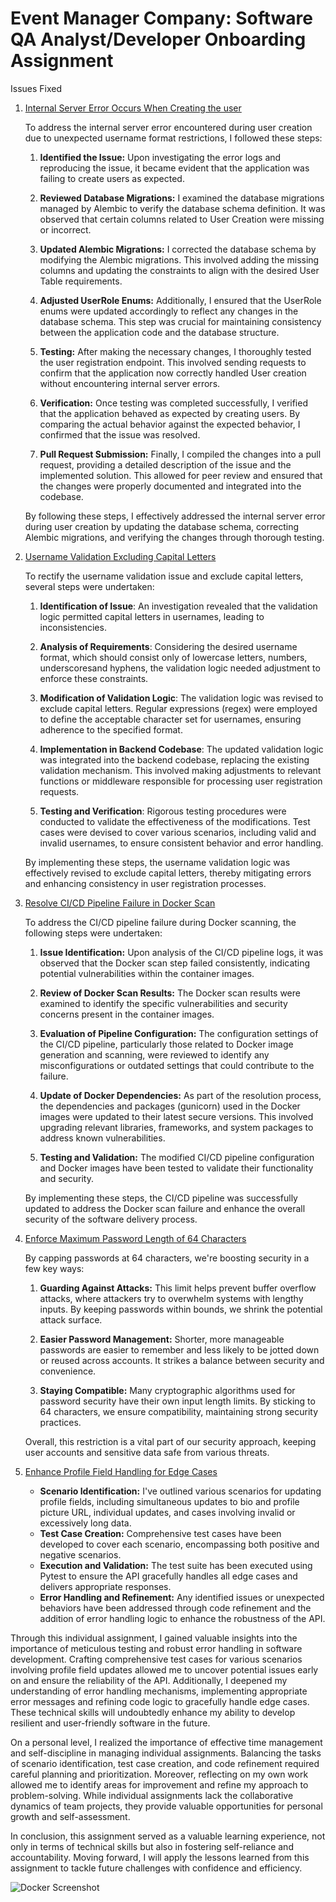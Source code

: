 # Event Manager Company: Software QA Analyst/Developer Onboarding Assignment

Issues Fixed
1. [Internal Server Error Occurs When Creating the user](https://github.com/SashankNallapareddy/event_manager/issues/1)
  
    To address the internal server error encountered during user creation due to unexpected username format restrictions, I followed these steps:
    1. **Identified the Issue:**
      Upon investigating the error logs and reproducing the issue, it became evident that the application was failing to create users as expected.

    2. **Reviewed Database Migrations:**
      I examined the database migrations managed by Alembic to verify the database schema definition. It was observed that certain columns related to User Creation were missing or incorrect.

    3. **Updated Alembic Migrations:**
      I corrected the database schema by modifying the Alembic migrations. This involved adding the missing columns and updating the constraints to align with the desired User Table requirements.

    4. **Adjusted UserRole Enums:**
      Additionally, I ensured that the UserRole enums were updated accordingly to reflect any changes in the database schema. This step was crucial for maintaining consistency between the application code and the database structure.

    5. **Testing:**
      After making the necessary changes, I thoroughly tested the user registration endpoint. This involved sending requests to confirm that the application now correctly handled User creation without encountering internal server errors.

    6. **Verification:**
      Once testing was completed successfully, I verified that the application behaved as expected by creating users. By comparing the actual behavior against the expected behavior, I confirmed that the issue was resolved.

    7. **Pull Request Submission:**
      Finally, I compiled the changes into a pull request, providing a detailed description of the issue and the implemented solution. This allowed for peer review and ensured that the changes were properly documented and integrated into the codebase.

    By following these steps, I effectively addressed the internal server error during user creation by updating the database schema, correcting Alembic migrations, and verifying the changes through thorough testing.

2. [Username Validation Excluding Capital Letters](https://github.com/SashankNallapareddy/event_manager/issues/3)

    To rectify the username validation issue and exclude capital letters, several steps were undertaken:

    1. **Identification of Issue**: An investigation revealed that the validation logic permitted capital letters in usernames, leading to inconsistencies.

    2. **Analysis of Requirements**: Considering the desired username format, which should consist only of lowercase letters, numbers, underscoresand hyphens, the validation logic needed adjustment to enforce these constraints.

    3. **Modification of Validation Logic**: The validation logic was revised to exclude capital letters. Regular expressions (regex) were employed to define the acceptable character set for usernames, ensuring adherence to the specified format.

    4. **Implementation in Backend Codebase**: The updated validation logic was integrated into the backend codebase, replacing the existing validation mechanism. This involved making adjustments to relevant functions or middleware responsible for processing user registration requests.

    5. **Testing and Verification**: Rigorous testing procedures were conducted to validate the effectiveness of the modifications. Test cases were devised to cover various scenarios, including valid and invalid usernames, to ensure consistent behavior and error handling.

    By implementing these steps, the username validation logic was effectively revised to exclude capital letters, thereby mitigating errors and enhancing consistency in user registration processes.


3. [Resolve CI/CD Pipeline Failure in Docker Scan](https://github.com/SashankNallapareddy/event_manager/issues/5)

    To address the CI/CD pipeline failure during Docker scanning, the following steps were undertaken:

    1. **Issue Identification:** Upon analysis of the CI/CD pipeline logs, it was observed that the Docker scan step failed consistently, indicating potential vulnerabilities within the container images.

    2. **Review of Docker Scan Results:** The Docker scan results were examined to identify the specific vulnerabilities and security concerns present in the container images.

    3. **Evaluation of Pipeline Configuration:** The configuration settings of the CI/CD pipeline, particularly those related to Docker image generation and scanning, were reviewed to identify any misconfigurations or outdated settings that could contribute to the failure.

    4. **Update of Docker Dependencies:** As part of the resolution process, the dependencies and packages (gunicorn) used in the Docker images were updated to their latest secure versions. This involved upgrading relevant libraries, frameworks, and system packages to address known vulnerabilities.

    5. **Testing and Validation:** The modified CI/CD pipeline configuration and Docker images have been tested to validate their functionality and security.

    By implementing these steps, the CI/CD pipeline was successfully updated to address the Docker scan failure and enhance the overall security of the software delivery process.


4. [Enforce Maximum Password Length of 64 Characters](https://github.com/SashankNallapareddy/event_manager/issues/7)

    By capping passwords at 64 characters, we're boosting security in a few key ways:

    1. **Guarding Against Attacks:** This limit helps prevent buffer overflow attacks, where attackers try to overwhelm systems with lengthy inputs. By keeping passwords within bounds, we shrink the potential attack surface.

    2. **Easier Password Management:** Shorter, more manageable passwords are easier to remember and less likely to be jotted down or reused across accounts. It strikes a balance between security and convenience.

    3. **Staying Compatible:** Many cryptographic algorithms used for password security have their own input length limits. By sticking to 64 characters, we ensure compatibility, maintaining strong security practices.

    Overall, this restriction is a vital part of our security approach, keeping user accounts and sensitive data safe from various threats.

5. [Enhance Profile Field Handling for Edge Cases](https://github.com/SashankNallapareddy/event_manager/issues/9)
    - **Scenario Identification:** I've outlined various scenarios for updating profile fields, including simultaneous updates to bio and profile picture URL, individual updates, and cases involving invalid or excessively long data.
    - **Test Case Creation:** Comprehensive test cases have been developed to cover each scenario, encompassing both positive and negative scenarios.
    - **Execution and Validation:** The test suite has been executed using Pytest to ensure the API gracefully handles all edge cases and delivers appropriate responses.
    - **Error Handling and Refinement:** Any identified issues or unexpected behaviors have been addressed through code refinement and the addition of error handling logic to enhance the robustness of the API.


Through this individual assignment, I gained valuable insights into the importance of meticulous testing and robust error handling in software development. Crafting comprehensive test cases for various scenarios involving profile field updates allowed me to uncover potential issues early on and ensure the reliability of the API. Additionally, I deepened my understanding of error handling mechanisms, implementing appropriate error messages and refining code logic to gracefully handle edge cases. These technical skills will undoubtedly enhance my ability to develop resilient and user-friendly software in the future.

On a personal level, I realized the importance of effective time management and self-discipline in managing individual assignments. Balancing the tasks of scenario identification, test case creation, and code refinement required careful planning and prioritization. Moreover, reflecting on my own work allowed me to identify areas for improvement and refine my approach to problem-solving. While individual assignments lack the collaborative dynamics of team projects, they provide valuable opportunities for personal growth and self-assessment.

In conclusion, this assignment served as a valuable learning experience, not only in terms of technical skills but also in fostering self-reliance and accountability. Moving forward, I will apply the lessons learned from this assignment to tackle future challenges with confidence and efficiency.


![Docker Screenshot](docker.png)
